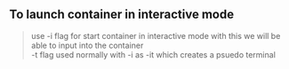 ## **To launch container in interactive mode**
> use -i flag for start container in interactive mode with this we will be able to input into the container<br>
> -t flag used normally with -i as -it which creates a psuedo terminal<br>